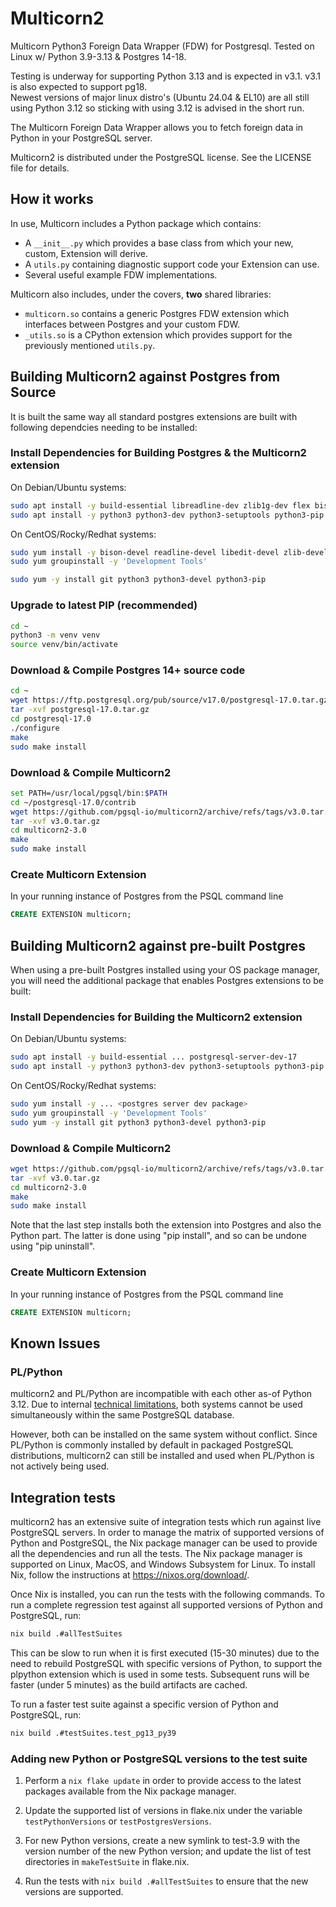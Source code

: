 
Multicorn2
==========

Multicorn Python3 Foreign Data Wrapper (FDW) for Postgresql.  Tested on Linux w/ Python 3.9-3.13 & Postgres 14-18.

Testing is underway for supporting Python 3.13 and is expected in v3.1.  v3.1 is also expected to support pg18.  
Newest versions of major linux distro's (Ubuntu 24.04 & EL10) are all still using Python 3.12 so sticking with using 3.12 is advised in the short run.

The Multicorn Foreign Data Wrapper allows you to fetch foreign data in Python in your PostgreSQL server.

Multicorn2 is distributed under the PostgreSQL license. See the LICENSE file for details.

## How it works

In use, Multicorn includes a Python package which contains:

- A `__init__.py` which provides a base class from which your new,
  custom, Extension will derive.
- A `utils.py` containing diagnostic support code your Extension can use.
- Several useful example FDW implementations.

Multicorn also includes, under the covers, **two** shared libraries:

- `multicorn.so` contains a generic Postgres FDW extension which
  interfaces between Postgres and your custom FDW.
- `_utils.so` is a CPython extension which provides support for
  the previously mentioned `utils.py`.

## Building Multicorn2 against Postgres from Source

It is built the same way all standard postgres extensions are built with following dependcies needing to be installed:

### Install Dependencies for Building Postgres & the Multicorn2 extension
On Debian/Ubuntu systems:
```bash
sudo apt install -y build-essential libreadline-dev zlib1g-dev flex bison libxml2-dev libxslt-dev libssl-dev libxml2-utils xsltproc
sudo apt install -y python3 python3-dev python3-setuptools python3-pip
```

On CentOS/Rocky/Redhat systems:
```bash
sudo yum install -y bison-devel readline-devel libedit-devel zlib-devel openssl-devel bzip2-devel libmxl2 libxslt-devel wget
sudo yum groupinstall -y 'Development Tools'

sudo yum -y install git python3 python3-devel python3-pip
```

### Upgrade to latest PIP (recommended)
```bash
cd ~
python3 -m venv venv
source venv/bin/activate
```

### Download & Compile Postgres 14+ source code
```bash
cd ~
wget https://ftp.postgresql.org/pub/source/v17.0/postgresql-17.0.tar.gz
tar -xvf postgresql-17.0.tar.gz
cd postgresql-17.0
./configure
make
sudo make install
```

### Download & Compile Multicorn2
```bash
set PATH=/usr/local/pgsql/bin:$PATH
cd ~/postgresql-17.0/contrib
wget https://github.com/pgsql-io/multicorn2/archive/refs/tags/v3.0.tar.gz
tar -xvf v3.0.tar.gz
cd multicorn2-3.0
make
sudo make install
```

### Create Multicorn Extension
In your running instance of Postgres from the PSQL command line
```sql
CREATE EXTENSION multicorn;
```

## Building Multicorn2 against pre-built Postgres

When using a pre-built Postgres installed using your OS package manager, you will need the additional package that enables Postgres extensions to be built:

### Install Dependencies for Building the Multicorn2 extension
On Debian/Ubuntu systems:
```bash
sudo apt install -y build-essential ... postgresql-server-dev-17
sudo apt install -y python3 python3-dev python3-setuptools python3-pip
```

On CentOS/Rocky/Redhat systems:
```bash
sudo yum install -y ... <postgres server dev package>
sudo yum groupinstall -y 'Development Tools'
sudo yum -y install git python3 python3-devel python3-pip
```

### Download & Compile Multicorn2
```bash
wget https://github.com/pgsql-io/multicorn2/archive/refs/tags/v3.0.tar.gz
tar -xvf v3.0.tar.gz
cd multicorn2-3.0
make
sudo make install
```

Note that the last step installs both the extension into Postgres and also the Python part. The latter is done using "pip install", and so can be undone using "pip uninstall".

### Create Multicorn Extension
In your running instance of Postgres from the PSQL command line
```sql
CREATE EXTENSION multicorn;
```

## Known Issues

### PL/Python

multicorn2 and PL/Python are incompatible with each other as-of Python 3.12.  Due to internal [technical limitations](https://github.com/pgsql-io/multicorn2/issues/60), both systems cannot be used simultaneously within the same PostgreSQL database.

However, both can be installed on the same system without conflict.  Since PL/Python is commonly installed by default in packaged PostgreSQL distributions, multicorn2 can still be installed and used when PL/Python is not actively being used.


## Integration tests

multicorn2 has an extensive suite of integration tests which run against live PostgreSQL servers.  In order to manage the matrix of supported versions of Python and PostgreSQL, the Nix package manager can be used to provide all the dependencies and run all the tests.  The Nix package manager is supported on Linux, MacOS, and Windows Subsystem for Linux.  To install Nix, follow the instructions at https://nixos.org/download/.

Once Nix is installed, you can run the tests with the following commands.  To run a complete regression test against all supported versions of Python and PostgreSQL, run:

```bash
nix build .#allTestSuites
```

This can be slow to run when it is first executed (15-30 minutes) due to the need to rebuild PostgreSQL with specific versions of Python, to support the plpython extension which is used in some tests.  Subsequent runs will be faster (under 5 minutes) as the build artifacts are cached.

To run a faster test suite against a specific version of Python and PostgreSQL, run:

```bash
nix build .#testSuites.test_pg13_py39
```

### Adding new Python or PostgreSQL versions to the test suite

1. Perform a `nix flake update` in order to provide access to the latest packages available from the Nix package manager.

2. Update the supported list of versions in flake.nix under the variable `testPythonVersions` or `testPostgresVersions`.

3. For new Python versions, create a new symlink to test-3.9 with the version number of the new Python version; and update the list of test directories in `makeTestSuite` in flake.nix.

4. Run the tests with `nix build .#allTestSuites` to ensure that the new versions are supported.
